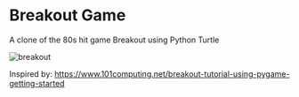 # Breakout Game
A clone of the 80s hit game Breakout using Python Turtle

![breakout](breakout.gif)

Inspired by: https://www.101computing.net/breakout-tutorial-using-pygame-getting-started
